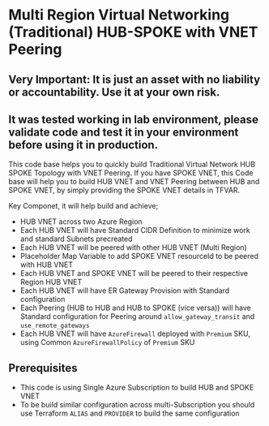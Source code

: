 # Multi Region Virtual Networking (Traditional) HUB-SPOKE with VNET Peering  

## Very Important: It is just an asset with no liability or accountability. Use it at your own risk. 
## It was tested working in lab environment, please validate code and test it in your environment before using it in production. 

This code base helps you to quickly build Traditional Virtual Network HUB SPOKE Topology with VNET Peering. 
If you have SPOKE VNET, this Code base will help you to build HUB VNET and VNET Peering between HUB and SPOKE VNET, by simply providing the SPOKE VNET details in TFVAR.

Key Componet, it will help build and achieve;
- HUB VNET across two Azure Region
- Each HUB VNET will have Standard CIDR Definition to minimize work and standard Subnets precreated
- Each HUB VNET will be peered with other HUB VNET (Multi Region)
- Placeholder Map Variable to add SPOKE VNET resourceId to be peered with HUB VNET
- Each HUB VNET and SPOKE VNET will be peered to their respective Region HUB VNET
- Each HUB VNET will have ER Gateway Provision with Standard configuration
- Each Peering (HUB to HUB and HUB to SPOKE (vice versa)) will have Standard configuration for Peering around `allow_gateway_transit` and `use_remote_gateways`
- Each HUB VNET will have `AzureFirewall` deployed with `Premium` SKU, using Common `AzureFirewallPolicy` of `Premium` SKU

## Prerequisites
- This code is using Single Azure Subscription to build HUB and SPOKE VNET
- To be build similar configuration across multi-Subscription you should use Terraform `ALIAS` and `PROVIDER` to build the same configuration